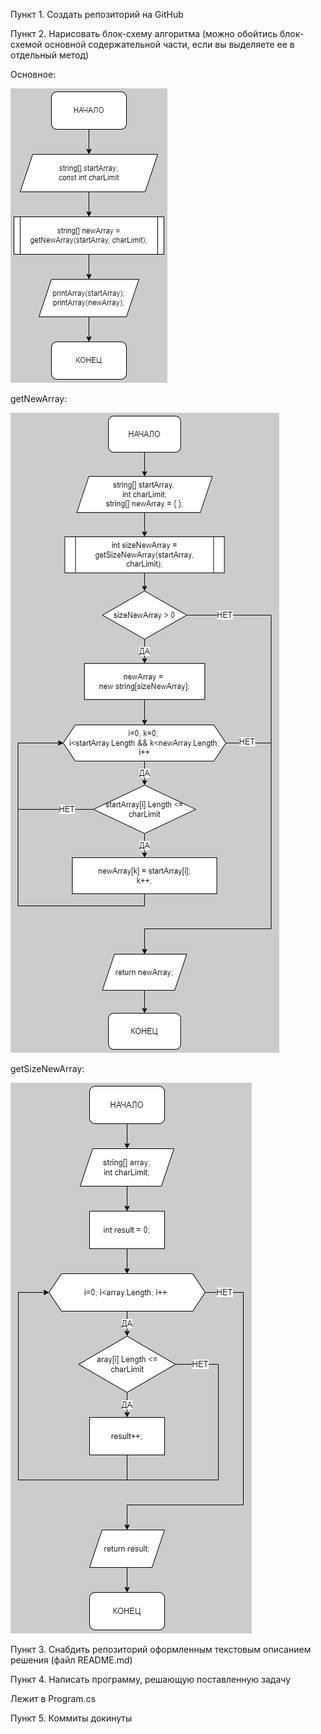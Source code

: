 Пункт 1. Создать репозиторий на GitHub

Пункт 2. Нарисовать блок-схему алгоритма (можно обойтись блок-схемой основной содержательной части, если вы выделяете ее в отдельный метод)

Основное:
<p> <img src="Main.drawio.png" alt="блок-схема"> </p>

getNewArray:
<p> <img src="getNewArray.drawio.png" alt="блок-схема"> </p>

getSizeNewArray:
<p> <img src="getSizeNewArray.drawio.png" alt="блок-схема"> </p>

Пункт 3. Снабдить репозиторий оформленным текстовым описанием решения (файл README.md)

Пункт 4. Написать программу, решающую поставленную задачу

Лежит в Program.cs

Пункт 5. Коммиты докинуты